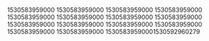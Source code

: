 1530583959000
1530583959000
1530583959000
1530583959000
1530583959000
1530583959000
1530583959000
1530583959000
1530583959000
1530583959000
1530583959000
1530583959000
1530583959000
1530583959000
15305839590001530592960279
